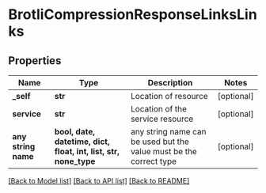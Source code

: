 # BrotliCompressionResponseLinksLinks


## Properties
Name | Type | Description | Notes
------------ | ------------- | ------------- | -------------
**_self** | **str** | Location of resource | [optional] 
**service** | **str** | Location of the service resource | [optional] 
**any string name** | **bool, date, datetime, dict, float, int, list, str, none_type** | any string name can be used but the value must be the correct type | [optional]

[[Back to Model list]](../README.md#documentation-for-models) [[Back to API list]](../README.md#documentation-for-api-endpoints) [[Back to README]](../README.md)


